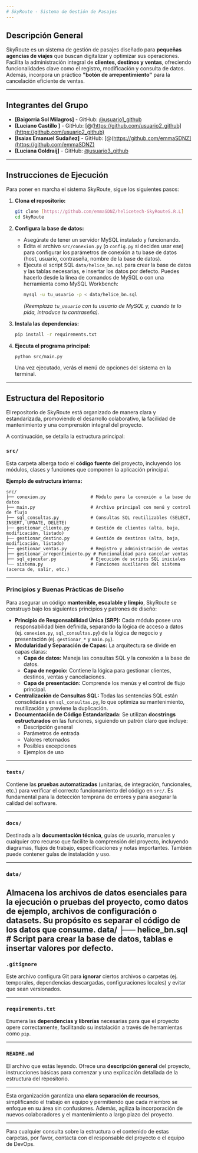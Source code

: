 ```yaml
---
# SkyRoute - Sistema de Gestión de Pasajes
---
```


## Descripción General

SkyRoute es un sistema de gestión de pasajes diseñado para **pequeñas agencias de viajes** que buscan digitalizar y optimizar sus operaciones. Facilita la administración integral de **clientes, destinos y ventas**, ofreciendo funcionalidades clave como el registro, modificación y consulta de datos. Además, incorpora un práctico **"botón de arrepentimiento"** para la cancelación eficiente de ventas.

---

## Integrantes del Grupo

* **[Baigorria Sol Milagros]** - GitHub: [@usuario1_github](https://github.com/usuario1_github)
* **[Luciano Castillo ]** - GitHub: [@(https://github.com/usuario2_github](https://github.com/usuario2_github)
* **[Isaias Emanuel Sudañez]** - GitHub: [@(https://github.com/emmaSDNZ](https://github.com/emmaSDNZ)
* **[Luciana Goldraij]** - GitHub: [@usuario3_github](https://github.com/usuario3_github)


---

## Instrucciones de Ejecución

Para poner en marcha el sistema SkyRoute, sigue los siguientes pasos:

1.  **Clona el repositorio:**
    ```bash
    git clone [https://github.com/emmaSDNZ/helicetech-SkyRouteS.R.L]
    cd SkyRoute
    ```

2.  **Configura la base de datos:**
    * Asegúrate de tener un servidor MySQL instalado y funcionando.
    * Edita el archivo `src/conexion.py` (o `config.py` si decides usar ese) para configurar los parámetros de conexión a tu base de datos (host, usuario, contraseña, nombre de la base de datos).
    * Ejecuta el script SQL `data/helice_bn.sql` para crear la base de datos y las tablas necesarias, e insertar los datos por defecto. Puedes hacerlo desde la línea de comandos de MySQL o con una herramienta como MySQL Workbench:
        ```bash
        mysql -u tu_usuario -p < data/helice_bn.sql
        ```
        *(Reemplaza `tu_usuario` con tu usuario de MySQL y, cuando te lo pida, introduce tu contraseña).*

3.  **Instala las dependencias:**
    ```bash
    pip install -r requirements.txt
    ```

4.  **Ejecuta el programa principal:**
    ```bash
    python src/main.py
    ```
    Una vez ejecutado, verás el menú de opciones del sistema en la terminal.

---

## Estructura del Repositorio

El repositorio de SkyRoute está organizado de manera clara y estandarizada, promoviendo el desarrollo colaborativo, la facilidad de mantenimiento y una comprensión integral del proyecto.

A continuación, se detalla la estructura principal:

### `src/`
Esta carpeta alberga todo el **código fuente** del proyecto, incluyendo los módulos, clases y funciones que componen la aplicación principal.

**Ejemplo de estructura interna:**
```
src/
├── conexion.py                 # Módulo para la conexión a la base de datos
├── main.py                     # Archivo principal con menú y control de flujo
├── sql_consultas.py            # Consultas SQL reutilizables (SELECT, INSERT, UPDATE, DELETE)
├── gestionar_cliente.py        # Gestión de clientes (alta, baja, modificación, listado)
├── gestionar_destino.py        # Gestión de destinos (alta, baja, modificación, listado)
├── gestionar_ventas.py         # Registro y administración de ventas
├── gestionar_arrepentimiento.py # Funcionalidad para cancelar ventas
├── sql_ejecutar.py             # Ejecución de scripts SQL iniciales
└── sistema.py                  # Funciones auxiliares del sistema (acerca de, salir, etc.)
```

---

### Principios y Buenas Prácticas de Diseño

Para asegurar un código **mantenible, escalable y limpio**, SkyRoute se construyó bajo los siguientes principios y patrones de diseño:

* **Principio de Responsabilidad Única (SRP):** Cada módulo posee una responsabilidad bien definida, separando la lógica de acceso a datos (ej. `conexion.py`, `sql_consultas.py`) de la lógica de negocio y presentación (ej. `gestionar_*` y `main.py`).
* **Modularidad y Separación de Capas:** La arquitectura se divide en capas claras:
    * **Capa de datos:** Maneja las consultas SQL y la conexión a la base de datos.
    * **Capa de negocio:** Contiene la lógica para gestionar clientes, destinos, ventas y cancelaciones.
    * **Capa de presentación:** Comprende los menús y el control de flujo principal.
* **Centralización de Consultas SQL:** Todas las sentencias SQL están consolidadas en `sql_consultas.py`, lo que optimiza su mantenimiento, reutilización y previene la duplicación.
* **Documentación de Código Estandarizada:** Se utilizan **docstrings estructurados** en las funciones, siguiendo un patrón claro que incluye:
    * Descripción general
    * Parámetros de entrada
    * Valores retornados
    * Posibles excepciones
    * Ejemplos de uso

---

### `tests/`
Contiene las **pruebas automatizadas** (unitarias, de integración, funcionales, etc.) para verificar el correcto funcionamiento del código en `src/`. Es fundamental para la detección temprana de errores y para asegurar la calidad del software.

---

### `docs/`
Destinada a la **documentación técnica**, guías de usuario, manuales y cualquier otro recurso que facilite la comprensión del proyecto, incluyendo diagramas, flujos de trabajo, especificaciones y notas importantes. También puede contener guías de instalación y uso.

---

### `data/`
Almacena los **archivos de datos** esenciales para la ejecución o pruebas del proyecto, como datos de ejemplo, archivos de configuración o datasets. Su propósito es separar el código de los datos que consume.
data/
├── helice_bn.sql              # Script para crear la base de datos, tablas e insertar valores por defecto.
---

### `.gitignore`
Este archivo configura Git para **ignorar** ciertos archivos o carpetas (ej. temporales, dependencias descargadas, configuraciones locales) y evitar que sean versionados.

---

### `requirements.txt`
Enumera las **dependencias y librerías** necesarias para que el proyecto opere correctamente, facilitando su instalación a través de herramientas como `pip`.

---

### `README.md`
El archivo que estás leyendo. Ofrece una **descripción general** del proyecto, instrucciones básicas para comenzar y una explicación detallada de la estructura del repositorio.

---

Esta organización garantiza una **clara separación de recursos**, simplificando el trabajo en equipo y permitiendo que cada miembro se enfoque en su área sin confusiones. Además, agiliza la incorporación de nuevos colaboradores y el mantenimiento a largo plazo del proyecto.

---

Para cualquier consulta sobre la estructura o el contenido de estas carpetas, por favor, contacta con el responsable del proyecto o el equipo de DevOps.
